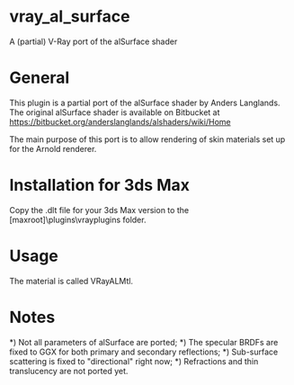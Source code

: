 # vray_al_surface

A (partial) V-Ray port of the alSurface shader

General
=======

This plugin is a partial port of the alSurface shader by Anders Langlands. The original alSurface shader is available on Bitbucket at
https://bitbucket.org/anderslanglands/alshaders/wiki/Home

The main purpose of this port is to allow rendering of skin materials set up for the Arnold renderer.

Installation for 3ds Max
========================

Copy the .dlt file for your 3ds Max version to the [maxroot]\plugins\vrayplugins folder.

Usage
=====

The material is called VRayALMtl.

Notes
=====

*) Not all parameters of alSurface are ported;
*) The specular BRDFs are fixed to GGX for both primary and secondary reflections;
*) Sub-surface scattering is fixed to "directional" right now;
*) Refractions and thin translucency are not ported yet.
